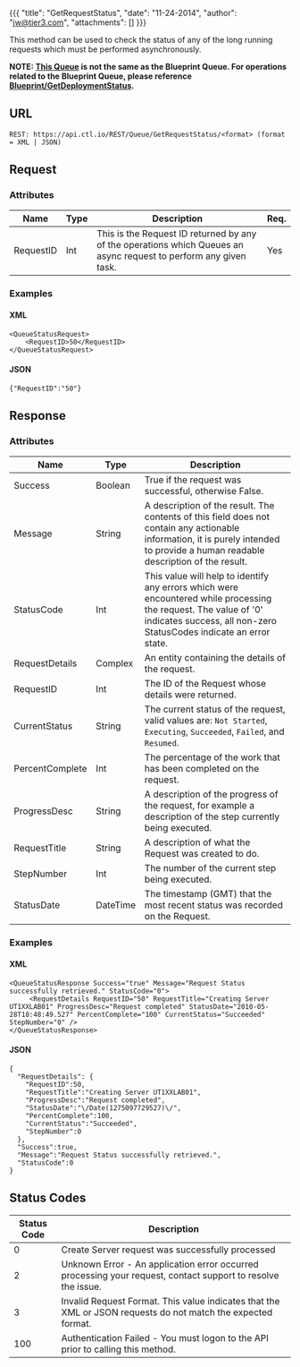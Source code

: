 {{{
  "title": "GetRequestStatus",
  "date": "11-24-2014",
  "author": "jw@tier3.com",
  "attachments": []
}}}

This method can be used to check the status of any of the long running requests which must be performed asynchronously.

**NOTE: [This Queue](../Queue/overview.md) is not the same as the Blueprint Queue. For operations related to the Blueprint Queue, please reference [Blueprint/GetDeploymentStatus](../Blueprint/get-deployment-status.md).**

## URL

    REST: https://api.ctl.io/REST/Queue/GetRequestStatus/<format> (format = XML | JSON)

## Request

### Attributes

| Name | Type | Description | Req. |
| --- | --- | --- | --- |
| RequestID | Int | This is the Request ID returned by any of the operations which Queues an async request to perform any given task. | Yes |

### Examples

#### XML

    <QueueStatusRequest>
        <RequestID>50</RequestID>
    </QueueStatusRequest>

#### JSON

    {"RequestID":"50"}

## Response

### Attributes

| Name | Type | Description |
| --- | --- | --- |
| Success | Boolean | True if the request was successful, otherwise False. |
| Message | String | A description of the result. The contents of this field does not contain any actionable information, it is purely intended to provide a human readable description of the result. |
| StatusCode | Int | This value will help to identify any errors which were encountered while processing the request. The value of '0' indicates success, all non-zero StatusCodes indicate an error state. |
| RequestDetails | Complex | An entity containing the details of the request. |
| RequestID | Int | The ID of the Request whose details were returned. |
| CurrentStatus | String | The current status of the request, valid values are: `Not Started`, `Executing`, `Succeeded`, `Failed`, and `Resumed`. |
| PercentComplete | Int | The percentage of the work that has been completed on the request. |
| ProgressDesc | String | A description of the progress of the request, for example a description of the step currently being executed. |
| RequestTitle | String | A description of what the Request was created to do. |
| StepNumber | Int | The number of the current step being executed. |
| StatusDate | DateTime | The timestamp (GMT) that the most recent status was recorded on the Request. |

### Examples

#### XML

    <QueueStatusResponse Success="true" Message="Request Status successfully retrieved." StatusCode="0">  
         <RequestDetails RequestID="50" RequestTitle="Creating Server UT1XXLAB01" ProgressDesc="Request completed" StatusDate="2010-05-28T18:48:49.527" PercentComplete="100" CurrentStatus="Succeeded" StepNumber="0" />
    </QueueStatusResponse>

#### JSON

    {
      "RequestDetails": {
        "RequestID":50,
        "RequestTitle":"Creating Server UT1XXLAB01",
        "ProgressDesc":"Request completed",
        "StatusDate":"\/Date(1275097729527)\/",
        "PercentComplete":100,
        "CurrentStatus":"Succeeded",
        "StepNumber":0
      },
      "Success":true,
      "Message":"Request Status successfully retrieved.",
      "StatusCode":0
    }

## Status Codes

| Status Code | Description |
| --- | --- |
| 0 | Create Server request was successfully processed |
| 2 | Unknown Error - An application error occurred processing your request, contact support to resolve the issue. |
| 3 | Invalid Request Format. This value indicates that the XML or JSON requests do not match the expected format. |
| 100 | Authentication Failed - You must logon to the API prior to calling this method. |
